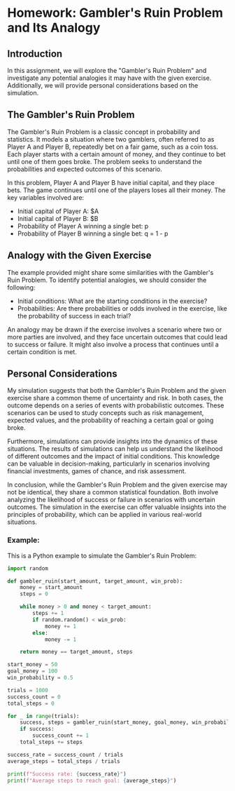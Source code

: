 # Homework: Gambler's Ruin Problem and Its Analogy

## Introduction
In this assignment, we will explore the "Gambler's Ruin Problem" and investigate any potential analogies it may have with the given exercise. Additionally, we will provide personal considerations based on the simulation.

## The Gambler's Ruin Problem
The Gambler's Ruin Problem is a classic concept in probability and statistics. It models a situation where two gamblers, often referred to as Player A and Player B, repeatedly bet on a fair game, such as a coin toss. Each player starts with a certain amount of money, and they continue to bet until one of them goes broke. The problem seeks to understand the probabilities and expected outcomes of this scenario.

In this problem, Player A and Player B have initial capital, and they place bets. The game continues until one of the players loses all their money. The key variables involved are:
- Initial capital of Player A: $A
- Initial capital of Player B: $B
- Probability of Player A winning a single bet: p
- Probability of Player B winning a single bet: q = 1 - p

## Analogy with the Given Exercise
The example provided might share some similarities with the Gambler's Ruin Problem. To identify potential analogies, we should consider the following:
- Initial conditions: What are the starting conditions in the exercise?
- Probabilities: Are there probabilities or odds involved in the exercise, like the probability of success in each trial?

An analogy may be drawn if the exercise involves a scenario where two or more parties are involved, and they face uncertain outcomes that could lead to success or failure. It might also involve a process that continues until a certain condition is met.

## Personal Considerations
My simulation suggests that both the Gambler's Ruin Problem and the given exercise share a common theme of uncertainty and risk. In both cases, the outcome depends on a series of events with probabilistic outcomes. These scenarios can be used to study concepts such as risk management, expected values, and the probability of reaching a certain goal or going broke.

Furthermore, simulations can provide insights into the dynamics of these situations. The results of simulations can help us understand the likelihood of different outcomes and the impact of initial conditions. This knowledge can be valuable in decision-making, particularly in scenarios involving financial investments, games of chance, and risk assessment.

In conclusion, while the Gambler's Ruin Problem and the given exercise may not be identical, they share a common statistical foundation. Both involve analyzing the likelihood of success or failure in scenarios with uncertain outcomes. The simulation in the exercise can offer valuable insights into the principles of probability, which can be applied in various real-world situations.


### Example:

This is a Python example to simulate the Gambler's Ruin Problem:

```Python
import random

def gambler_ruin(start_amount, target_amount, win_prob):
    money = start_amount
    steps = 0

    while money > 0 and money < target_amount:
        steps += 1
        if random.random() < win_prob:
            money += 1
        else:
            money -= 1

    return money == target_amount, steps

start_money = 50
goal_money = 100
win_probability = 0.5

trials = 1000
success_count = 0
total_steps = 0

for _ in range(trials):
    success, steps = gambler_ruin(start_money, goal_money, win_probability)
    if success:
        success_count += 1
    total_steps += steps

success_rate = success_count / trials
average_steps = total_steps / trials

print(f"Success rate: {success_rate}")
print(f"Average steps to reach goal: {average_steps}")


```

